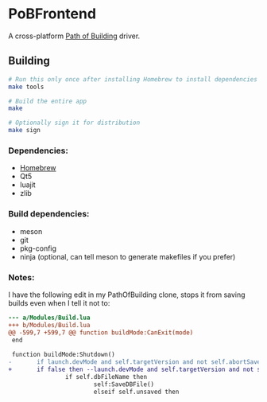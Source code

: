 PoBFrontend
===========

A cross-platform [Path of Building](https://github.com/PathOfBuildingCommunity/PathOfBuilding) driver.

Building
--------

```sh
# Run this only once after installing Homebrew to install dependencies
make tools

# Build the entire app
make

# Optionally sign it for distribution
make sign
```

### Dependencies:

- [Homebrew](https://brew.sh)
- Qt5
- luajit
- zlib

### Build dependencies:

- meson
- git
- pkg-config
- ninja (optional, can tell meson to generate makefiles if you prefer)

### Notes:

I have the following edit in my PathOfBuilding clone, stops it from saving builds even when I tell it not to:

```diff
--- a/Modules/Build.lua
+++ b/Modules/Build.lua
@@ -599,7 +599,7 @@ function buildMode:CanExit(mode)
 end
 
 function buildMode:Shutdown()
-       if launch.devMode and self.targetVersion and not self.abortSave then
+       if false then --launch.devMode and self.targetVersion and not self.abortSave then
                if self.dbFileName then
                        self:SaveDBFile()
                        elseif self.unsaved then
```

